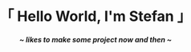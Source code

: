 <h1 align="center" >「 Hello World, I'm Stefan 」</h1>
<h4 align="center"><i> ~ likes to make some project now and then ~ </i></h4>
